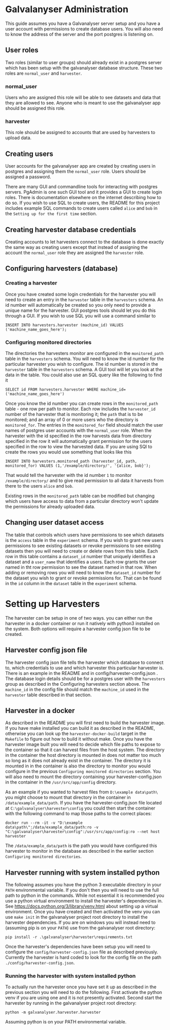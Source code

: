 # Galvalanyser Administration
This guide assumes you have a Galvanalyser server setup and you have a user account with permissions to create database users.
You will also need to know the address of the server and the port postgres is listening on.

## User roles
Two roles (similar to user groups) should already exist in a postgres server which has been setup with the galvanalyser database structure. These two roles are `normal_user` and `harvester`.

### normal_user
Users who are assigned this role will be able to see datasets and data that they are allowed to see. Anyone who is meant to use the galvanalyser app should be assigned this role.

### harvester
This role should be assigned to accounts that are used by harvesters to upload data.

## Creating users
User accounts for the galvanalyser app are created by creating users in postgres and assigning them the `normal_user` role. Users should be assigned a password.

There are many GUI and commandline tools for interacting with postgres servers. PgAdmin is one such GUI tool and it provides a GUI to create login roles. There is documentation elsewhere on the internet describing how to do so. If you wish to use SQL to create users, the README for this project includes example SQL commands to create users called `alice` and `bob` in the `Setting up for the first time` section.

## Creating harvester database credentials
Creating accounts to let harvesters connect to the database is done exactly the same way as creating users except that instead of assigning the account the `normal_user` role they are assigned the `harvester` role.

## Configuring harvesters (database)

### Creating a harvester
Once you have created some login credentials for the harvester you will need to create an entry in the `harvester` table in the `harvesters` schema. An id number will automatically be created so you only need to provide a unique name for the harvester. GUI postgres tools should let you do this through a GUI. If you wish to use SQL you will use a command similar to
```
INSERT INTO harvesters.harvester (machine_id) VALUES ('machine_name_goes_here');
```

### Configuring monitored directories
The directories the harvesters monitor are configured in the `monitored_path` table in the `harvesters` schema. You will need to know the id number for the particular harvester you wish to configure. The id number is stored in the `harvester` table in the `harvesters` schema. A GUI tool will let you look at the data in the table. You could also use an SQL query like the following to find it
```
SELECT id FROM harvesters.harvester WHERE machine_id=('machine_name_goes_here')
```
Once you know the id number you can create rows in the `monitored_path` table - one row per path to monitor. Each row includes the `harvester_id` number of the harvester that is monitoring it; the `path` that is to be monitored; and an array of 0 or more users who the directory is `monitored_for`. The entries in the `monitored_for` field should match the user names of postgres user accounts with the `normal_user` role. When the harvester with the id specified in the row harvests data from directory specified in the row it will automatically grant permission for the users specified in the row to view the harvested data. If you are using SQl to create the rows you would use something that looks like this
```
INSERT INTO harvesters.monitored_path (harvester_id, path, monitored_for) VALUES (1,'/example/directory/', '{alice, bob}');
```
That would tell the harvester with the id number `1` to monitor `/example/directory/` and to give read permission to all data it harvests from there to the users `alice` and `bob`.

Existing rows in the `monitored_path` table can be modified but changing which users have access to data from a particular directory won't update the permissions for already uploaded data.

## Changing user dataset access
The table that controls which users have permissions to see which datasets is the `access` table in the `experiment` schema. If you wish to grant new users permissions to see existing datasets or revoke permissions to see existing datasets then you will need to create or delete rows from this table. Each row in this table contains a `dataset_id` number that uniquely identifies a dataset and a `user_name` that identifies a users. Each row grants the user named in tht row permission to see the dataset named in that row.
When adding or removing rows you will need to know the `dataset_id` number for the dataset you wish to grant or revoke permissions for. That can be found in the `id` column in the `dataset` table in the `experiment` schema.

# Setting up Harvesters
The harvester can be setup in one of two ways. you can either run the harvester in a docker container or run it natively with python3 installed on the system. Both options will require a harvester config json file to be created.

## Harvester config json file
The harvester config json file tells the harvester which database to connect to, which credentials to use and which harvester this particular harvester is. There is an example in the README and in config/harvester-config.json .
The database login details should be for a postgres user with the `harvesters` group as described in the Configuring harvesters section above. The `machine_id` in the config file should match the `machine_id` used in the `harvester` table described in that section.

## Harvester in a docker
As described in the README you will first need to build the harvester image. If you have make installed you can build it as described in the README, otherwise you can look up the `harvester-docker-build` target in the `Makefile` to figure out how to build it without make.
Once you have the harvester image built you will need to decide which file paths to expose to the container so that it can harvest files from the host system. The directory in the container the host directory is mounted in does not matter too much so long as it does not already exist in the container. The directory it is mounted in in the container is also the directory to monitor you would configure in the previous `Configuring monitored directories` section.
You will also need to mount the directory containing your harvester-config.json in the container in the `/usr/src/app/config` directory.

As an example if you wanted to harvest files from `D:\example data\path\` you might choose to mount that directory in the container in `/data/example_data/path`. If you have the harvester-config.json file located at `C:\galvanalyser\harvester\config` you could then start the container with the following command to map those paths to the correct places:
```
docker run --rm -it -v "D:\example data\path\":/data/example_data/path:ro -v "C:\galvanalyser\harvester\config":/usr/src/app/config:ro --net host harvester
```
The `/data/example_data/path` is the path you would have configured this harvester to monitor in the database as described in the earlier section `Configuring monitored directories`.

## Harvester running with system installed python
The following assumes you have the python 3 executable directory in your `PATH` environmental variable. If you don't then you will need to use the full path to python in the commands.
While not essential it is recommended you use a python virtual environment to install the harvester's dependencies in. See https://docs.python.org/3/library/venv.html about setting up a virtual environment.
Once you have created and then activated the venv you can use `make init` in the galvanalyser project root directory to install the harvester dependencies. If you are on windows you will instead need to (assuming pip is on your `PATH`) use from the galvanalyser root directory:
```
pip install -r .\galvanalyser\harvester\requirements.txt
```

Once the harvester's dependencies have been setup you will need to configure the `config/harvester-config.json` file as described previously. Currently the harvester is hard coded to look for the config file on the path `./config/harvester-config.json`.

### Running the harvester with system installed python
To actually run the harvester once you have set it up as described in the previous section you will need to do the following.
First activate the python venv if you are using one and it is not presently activated.
Second start the harvester by running in the galvanalyser project root directory:
```
python -m galvanalyser.harvester.harvester
```
Assuming python is on your PATH environmental variable.

